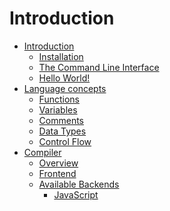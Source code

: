 # Introduction

- [Introduction](./introduction/SUMMARY.md)
  - [Installation](./introduction/installation.md)
  - [The Command Line Interface]()
  - [Hello World!]()
- [Language concepts]()
  - [Functions]()
  - [Variables]()
  - [Comments]()
  - [Data Types]()
  - [Control Flow]()
- [Compiler]()
  - [Overview]()
  - [Frontend]()
  - [Available Backends]()
    - [JavaScript]()

